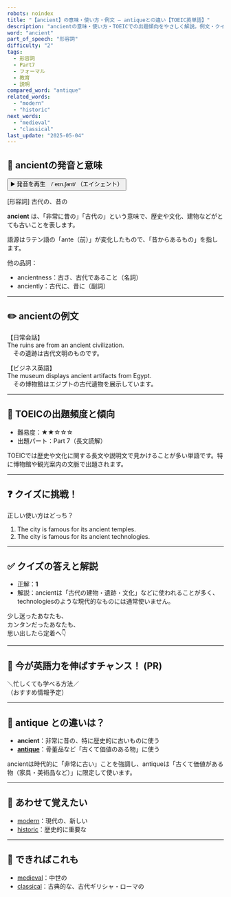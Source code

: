 ```yaml
---
robots: noindex
title: "【ancient】の意味・使い方・例文 ― antiqueとの違い【TOEIC英単語】"
description: "ancientの意味・使い方・TOEICでの出題傾向をやさしく解説。例文・クイズ付きでantiqueとの違いもわかりやすく学べます。"
word: "ancient"
part_of_speech: "形容詞"
difficulty: "2"
tags:
  - 形容詞
  - Part7
  - フォーマル
  - 教育
  - 説明
compared_word: "antique"
related_words:
  - "modern"
  - "historic"
next_words:
  - "medieval"
  - "classical"
last_update: "2025-05-04"
---
```


## 🔰 ancientの発音と意味

<button class="play-audio" onclick="playTTS('ancient')">
  <span class="play-audio-main">
    ▶️ 発音を再生　/ˈeɪn.ʃənt/
  </span>
  <span class="play-audio-sub">
    （エイシェント）
  </span>
</button>

[形容詞] 古代の、昔の

**ancient** は、「非常に昔の」「古代の」という意味で、歴史や文化、建物などがとても古いことを表します。

語源はラテン語の「ante（前）」が変化したもので、「昔からあるもの」を指します。

他の品詞：  
- ancientness：古さ、古代であること（名詞）
- anciently：古代に、昔に（副詞）

---

## ✏️ ancientの例文

【日常会話】  
The ruins are from an ancient civilization.  
　その遺跡は古代文明のものです。

【ビジネス英語】  
The museum displays ancient artifacts from Egypt.  
　その博物館はエジプトの古代遺物を展示しています。

---

## 🎯 TOEICの出題頻度と傾向

- 難易度：★★☆☆☆
- 出題パート：Part 7（長文読解）

TOEICでは歴史や文化に関する長文や説明文で見かけることが多い単語です。特に博物館や観光案内の文脈で出題されます。

---

## ❓ クイズに挑戦！

正しい使い方はどっち？

1. The city is famous for its ancient temples.  
2. The city is famous for its ancient technologies.

---

## ✅ クイズの答えと解説

- 正解：**1**
- 解説：ancientは「古代の建物・遺跡・文化」などに使われることが多く、technologiesのような現代的なものには通常使いません。

少し迷ったあなたも、  
カンタンだったあなたも、  
思い出したら定着へ👇️

---

## 🚀 今が英語力を伸ばすチャンス！ (PR)

<div class="info-center">
＼忙しくても学べる方法／<br>  
（おすすめ情報予定）
</div>

---

## 🤔  antique との違いは？

- **ancient**：非常に昔の、特に歴史的に古いものに使う
- **[antique](/antique)**：骨董品など「古くて価値のある物」に使う

ancientは時代的に「非常に古い」ことを強調し、antiqueは「古くて価値がある物（家具・美術品など）」に限定して使います。

---

## 🧩 あわせて覚えたい

- [modern](/modern)：現代の、新しい
- [historic](/historic)：歴史的に重要な

---

## 📖 できればこれも

- [medieval](/medieval)：中世の
- [classical](/classical)：古典的な、古代ギリシャ・ローマの


<!-- cvid: aid12_bid30 -->

